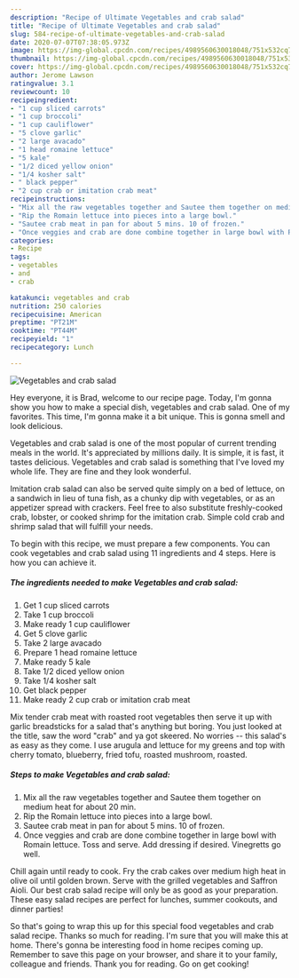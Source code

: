 ```yaml
---
description: "Recipe of Ultimate Vegetables and crab salad"
title: "Recipe of Ultimate Vegetables and crab salad"
slug: 584-recipe-of-ultimate-vegetables-and-crab-salad
date: 2020-07-07T07:38:05.973Z
image: https://img-global.cpcdn.com/recipes/4989560630018048/751x532cq70/vegetables-and-crab-salad-recipe-main-photo.jpg
thumbnail: https://img-global.cpcdn.com/recipes/4989560630018048/751x532cq70/vegetables-and-crab-salad-recipe-main-photo.jpg
cover: https://img-global.cpcdn.com/recipes/4989560630018048/751x532cq70/vegetables-and-crab-salad-recipe-main-photo.jpg
author: Jerome Lawson
ratingvalue: 3.1
reviewcount: 10
recipeingredient:
- "1 cup sliced carrots"
- "1 cup broccoli"
- "1 cup cauliflower"
- "5 clove garlic"
- "2 large avacado"
- "1 head romaine lettuce"
- "5 kale"
- "1/2 diced yellow onion"
- "1/4 kosher salt"
- " black pepper"
- "2 cup crab or imitation crab meat"
recipeinstructions:
- "Mix all the raw vegetables together and Sautee them together on medium heat for about 20 min."
- "Rip the Romain lettuce into pieces into a large bowl."
- "Sautee crab meat in pan for about 5 mins. 10 of frozen."
- "Once veggies and crab are done combine together in large bowl with Romain lettuce. Toss and serve. Add dressing if desired. Vinegretts go well."
categories:
- Recipe
tags:
- vegetables
- and
- crab

katakunci: vegetables and crab 
nutrition: 250 calories
recipecuisine: American
preptime: "PT21M"
cooktime: "PT44M"
recipeyield: "1"
recipecategory: Lunch

---
```



![Vegetables and crab salad](https://img-global.cpcdn.com/recipes/4989560630018048/751x532cq70/vegetables-and-crab-salad-recipe-main-photo.jpg)

Hey everyone, it is Brad, welcome to our recipe page. Today, I'm gonna show you how to make a special dish, vegetables and crab salad. One of my favorites. This time, I'm gonna make it a bit unique. This is gonna smell and look delicious.

Vegetables and crab salad is one of the most popular of current trending meals in the world. It's appreciated by millions daily. It is simple, it is fast, it tastes delicious. Vegetables and crab salad is something that I've loved my whole life. They are fine and they look wonderful.

Imitation crab salad can also be served quite simply on a bed of lettuce, on a sandwich in lieu of tuna fish, as a chunky dip with vegetables, or as an appetizer spread with crackers. Feel free to also substitute freshly-cooked crab, lobster, or cooked shrimp for the imitation crab. Simple cold crab and shrimp salad that will fulfill your needs.


To begin with this recipe, we must prepare a few components. You can cook vegetables and crab salad using 11 ingredients and 4 steps. Here is how you can achieve it.

<!--inarticleads1-->

##### The ingredients needed to make Vegetables and crab salad:

1. Get 1 cup sliced carrots
1. Take 1 cup broccoli
1. Make ready 1 cup cauliflower
1. Get 5 clove garlic
1. Take 2 large avacado
1. Prepare 1 head romaine lettuce
1. Make ready 5 kale
1. Take 1/2 diced yellow onion
1. Take 1/4 kosher salt
1. Get  black pepper
1. Make ready 2 cup crab or imitation crab meat


Mix tender crab meat with roasted root vegetables then serve it up with garlic breadsticks for a salad that&#39;s anything but boring. You just looked at the title, saw the word &#34;crab&#34; and ya got skeered. No worries -- this salad&#39;s as easy as they come. I use arugula and lettuce for my greens and top with cherry tomato, blueberry, fried tofu, roasted mushroom, roasted. 

<!--inarticleads2-->

##### Steps to make Vegetables and crab salad:

1. Mix all the raw vegetables together and Sautee them together on medium heat for about 20 min.
1. Rip the Romain lettuce into pieces into a large bowl.
1. Sautee crab meat in pan for about 5 mins. 10 of frozen.
1. Once veggies and crab are done combine together in large bowl with Romain lettuce. Toss and serve. Add dressing if desired. Vinegretts go well.


Chill again until ready to cook. Fry the crab cakes over medium high heat in olive oil until golden brown. Serve with the grilled vegetables and Saffron Aioli. Our best crab salad recipe will only be as good as your preparation. These easy salad recipes are perfect for lunches, summer cookouts, and dinner parties! 

So that's going to wrap this up for this special food vegetables and crab salad recipe. Thanks so much for reading. I'm sure that you will make this at home. There's gonna be interesting food in home recipes coming up. Remember to save this page on your browser, and share it to your family, colleague and friends. Thank you for reading. Go on get cooking!
